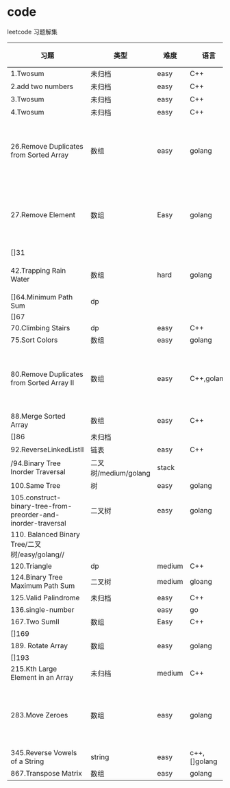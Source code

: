 # code
leetcode 习题解集

|习题|类型|难度|语言|思路|
|---|----|----|---|---|
|1.Twosum|未归档|easy|C++| |
|2.add two numbers|未归档|easy|C++||
|3.Twosum|未归档|easy|C++||
|4.Twosum|未归档|easy|C++||
|26.Remove Duplicates from Sorted Array|数组|easy|golang|做好初始定义|
|27.Remove Element|数组|Easy|golang|做好初始定义|
|[]31|||||
|42.Trapping Rain Water|数组|hard|golang|双指针|
|[]64.Minimum Path Sum|dp||||
|[]67|||||
|70.Climbing Stairs|dp|easy|C++||
|75.Sort Colors|数组|easy|golang||
|80.Remove Duplicates from Sorted Array II|数组|easy|C++,golang|做好初始定义|
|88.Merge Sorted Array|数组|easy|C++||
|[]86|未归档||||
|92.ReverseLinkedListII|链表|easy|C++||
/94.Binary Tree Inorder Traversal|二叉树/medium/golang|stack|
|100.Same Tree|树|easy|golang||
|105.construct-binary-tree-from-preorder-and-inorder-traversal|二叉树|easy|golang||
|110. Balanced Binary Tree/二叉树/easy/golang//
|120.Triangle|dp|medium|C++||
|124.Binary Tree Maximum Path Sum|二叉树|medium|gloang||
|125.Valid Palindrome|未归档|easy|C++||
|136.single-number||easy|go||
|167.Two SumII|数组|Easy|C++||
|[]169|||||
|189. Rotate Array|数组|easy|golang||
|[]193|||||
|215.Kth Large Element in an Array|未归档|medium|C++||
|283.Move Zeroes|数组|easy|golang|做好初始定义|
|345.Reverse Vowels of a String|string|easy|c++,[]golang||
|867.Transpose Matrix|数组|easy|golang||

